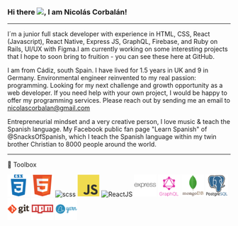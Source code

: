 ### Hi there <img src="https://raw.githubusercontent.com/MartinHeinz/MartinHeinz/master/wave.gif" width="30px">, I am Nicolás Corbalán!

***

I´m a junior full stack developer with experience in HTML, CSS, React (Javascript), React Native, Express JS, GraphQL, Firebase, and Ruby on Rails, UI/UX with Figma.I am currently working on some interesting projects that I hope to soon bring to fruition - you can see these here at GitHub.

I am from Cádiz, south Spain. I have lived for 1.5 years in UK and 9 in Germany. Environmental engineer reinvented to my real passion: programming. Looking for my next challenge and growth opportunity as a web developer. If you need help with your own project, I would be happy to offer my programming services. Please reach out by sending me an email to nicolascorbalan@gmail.com

Entrepreneurial mindset and a very creative person, I love music & teach the Spanish language. My Facebook public fan page "Learn Spanish" of @SnacksOfSpanish, which I teach the Spanish language within my twin brother Christian to 8000 people around the world. 


***

🧰 Toolbox

<img src="https://github.com/devicons/devicon/blob/master/icons/css3/css3-plain-wordmark.svg" alt="CSS" width="50" height="50"/> <img src="https://github.com/devicons/devicon/blob/master/icons/html5/html5-original.svg" alt="HTML" width="50" height="50"/> <img src="https://cdn.worldvectorlogo.com/scss.svg" alt="scss" width="50" height="50"/> 
<img src="https://github.com/devicons/devicon/blob/master/icons/javascript/javascript-original.svg" alt="JavaScript" width="50" height="50"/> 
<img src="https://github.com/devicons/devicon/blob/master/icons/reactjs/reactjs-original-wordmark.svg" alt="ReactJS" width="50" height="50"/> 
<img src="https://github.com/devicons/devicon/blob/master/icons/express/express-original-wordmark.svg" alt="ExpressJS" width="50" height="50"/> 
<img src="https://github.com/devicons/devicon/blob/master/icons/graphql/graphql-original-wordmark.svg" alt="GraphQL" width="50" height="50"/>
<img src="https://github.com/devicons/devicon/blob/master/icons/mongodb/mongodb-original-wordmark.svg" alt="MongoDB" width="50" height="50"/>
<img src="https://github.com/devicons/devicon/blob/master/icons/postgresql/postgresql-original-wordmark.svg" alt="PostgreSQL" width="50" height="50"/>
<img src="https://github.com/devicons/devicon/blob/master/icons/git/git-original-wordmark.svg" alt="Git" width="50" height="50"/>
<img src="https://github.com/devicons/devicon/blob/master/icons/npm/npm-original-wordmark.svg" alt="npm" width="50" height="50"/> <img src="https://github.com/devicons/devicon/blob/master/icons/yarn/yarn-original-wordmark.svg" alt="yarn" width="50" height="50"/> 
